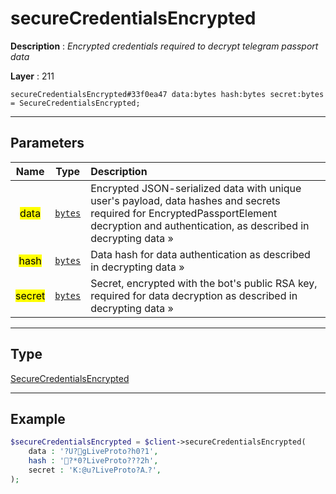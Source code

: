# secureCredentialsEncrypted

**Description** : *Encrypted credentials required to decrypt telegram passport data*

**Layer** : 211

```tl
secureCredentialsEncrypted#33f0ea47 data:bytes hash:bytes secret:bytes = SecureCredentialsEncrypted;
```

---

## Parameters

| Name | Type | Description |
| :---: | :---: | :--- |
| <mark>data</mark> | [`bytes`](type/bytes) | Encrypted JSON-serialized data with unique user's payload, data hashes and secrets required for EncryptedPassportElement decryption and authentication, as described in decrypting data » |
| <mark>hash</mark> | [`bytes`](type/bytes) | Data hash for data authentication as described in decrypting data » |
| <mark>secret</mark> | [`bytes`](type/bytes) | Secret, encrypted with the bot's public RSA key, required for data decryption as described in decrypting data » |

---

## Type

[SecureCredentialsEncrypted](type/SecureCredentialsEncrypted)

---

## Example

```php
$secureCredentialsEncrypted = $client->secureCredentialsEncrypted(
	data : '?U?gLiveProto?h0?1',
	hash : '?*0?LiveProto???2h',
	secret : 'K:@u?LiveProto?A۔?',
);
```